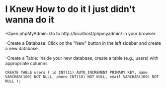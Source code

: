 # I Knew How to do it I just didn't wanna do it

-Open phpMyAdmin: Go to http://localhost/phpmyadmin/ in your browser. <br/>

-Create a Database: Click on the "New" button in the left sidebar and create a new database. <br/>

-Create a Table: Inside your new database, create a table (e.g., users) with appropriate columns  <br/>

`CREATE TABLE users (
    id INT(11) AUTO_INCREMENT PRIMARY KEY,
    name VARCHAR(100) NOT NULL,
    phone INT(10) NOT NULL,
    email VARCHAR(100) NOT NULL
);`
